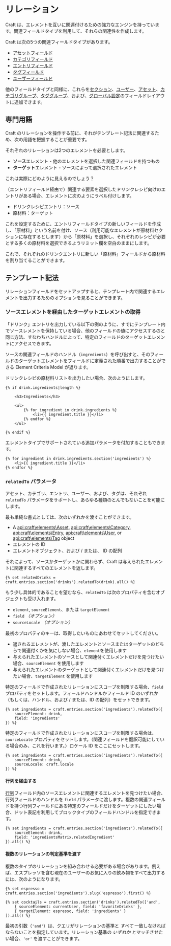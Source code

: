 # リレーション

Craft は、エレメントを互いに関連付けるための強力なエンジンを持っています。関連フィールドタイプを利用して、それらの関連性を作成します。

Craft は次の5つの関連フィールドタイプがあります。

* [アセットフィールド](assets-fields.md)
* [カテゴリフィールド](categories-fields.md)
* [エントリフィールド](entries-fields.md)
* [タグフィールド](tags-fields.md)
* [ユーザーフィールド](users-fields.md)

他のフィールドタイプと同様に、これらを[セクション](sections-and-entries.md#sections)、[ユーザー](users.md)、[アセット](assets.md)、[カテゴリグループ](categories.md)、[タググループ](tags.md)、および、[グローバル設定](globals.md)のフィールドレイアウトに追加できます。

## 専門用語

Craft のリレーションを操作する前に、それがテンプレート記法に関連するため、次の用語を把握することが重要です。

それぞれのリレーションは2つのエレメントを必要とします。

* **ソース**エレメント - 他のエレメントを選択した関連フィールドを持つもの
* **ターゲット**エレメント - ソースによって選択されたエレメント

これは実際にどのように見えるのでしょう？

（エントリフィールド経由で）関連する要素を選択したドリンクレシピ向けのエントリがある場合、エレメントに次のようにラベル付けします。

* ドリンクレシピエントリ：ソース
* 原材料：ターゲット

これを設定するために、エントリフィールドタイプの新しいフィールドを作成し、「原材料」という名前を付け、ソース（利用可能なエレメントが原材料セクションに存在するとします）から「原材料」を選択し、それぞれのレシピが必要とする多くの原材料を選択できるようリミット欄を空白のままにします。

これで、それぞれのドリンクエントリに新しい「原材料」フィールドから原材料を割り当てることができます。

## テンプレート記法

リレーションフィールドをセットアップすると、テンプレート内で関連するエレメントを出力するためのオプションを見ることができます。

### ソースエレメントを経由したターゲットエレメントの取得

「ドリンク」エントリを出力している以下の例のように、すでにテンプレート内でソースレメントを保持している場合、他のフィールドの値にアクセスするのと同じ方法、すなわちハンドルによって、特定のフィールドのターゲットエレメントにアクセスできます。

ソースの関連フィールドのハンドル（`ingredients`）を呼び出すと、そのフィールドのターゲットエレメントをフィールドに定義された順番で出力することができる Element Criteria Model が返ります。

ドリンクレシピの原材料リストを出力したい場合、次のようにします。

```twig
{% if drink.ingredients|length %}
    
    <h3>Ingredients</h3>
    
    <ul>
        {% for ingredient in drink.ingredients %}
            <li>{{ ingredient.title }}</li>
        {% endfor %}
    </ul>

{% endif %}
```

エレメントタイプでサポートされている追加パラメータを付加することもできます。

```twig
{% for ingredient in drink.ingredients.section('ingredients') %}
    <li>{{ ingredient.title }}</li>
{% endfor %}
```

### `relatedTo` パラメータ

アセット、カテゴリ、エントリ、ユーザー、および、タグは、それぞれ `relatedTo` パラメータをサポートし、あらゆる種類のとんでもないことを可能にします。

最も単純な書式としては、次のいずれかを渡すことができます。

* A <api:craft\elements\Asset>, <api:craft\elements\Category>, <api:craft\elements\Entry>, <api:craft\elements\User>, or <api:craft\elements\Tag> object
* エレメントの ID
* エレメントオブジェクト、および / または、 ID の配列

それによって、ソースかターゲットかに関わらず、Craft は与えられたエレメントに関連するすべてのエレメントを返します。

```twig
{% set relatedDrinks = craft.entries.section('drinks').relatedTo(drink).all() %}
```

もう少し具体的であることを望むなら、`relatedTo` は次のプロパティを含むオブジェクトも受け入れます。

* `element`, `sourceElement`、または `targetElement`
* `field` _（オプション）_
* `sourceLocale` _（オプション）_

最初のプロパティのキーは、取得したいものにあわせてセットしてください。

* 返されるエレメントが、渡したエレメントとソースまたはターゲットのどちらで関連付くかを気にしない場合、`element`を使用します
* 与えられたエレメントのソースとして関連付くエレメントだけを見つけたい場合、`sourceElement` を使用します
* 与えられたエレメントのターゲットとして関連付くエレメントだけを見つけたい場合、`targetElement` を使用します

特定のフィールドで作成されたリレーションにスコープを制限する場合、`field` プロパティをセットします。フィールドハンドルかフィールド ID のいずれか（もしくは、ハンドル、および / または、ID の配列）をセットできます。

```twig
{% set ingredients = craft.entries.section('ingredients').relatedTo({
    sourceElement: drink,
    field: 'ingredients'
}) %}
```

特定のフィールドで作成されたリレーションにスコープを制限する場合は、`sourceLocale` プロパティをセットします。（関連フィールドを翻訳可能にしている場合のみ、これを行います。）ロケール ID をここにセットします。

```twig
{% set ingredients = craft.entries.section('ingredients').relatedTo({
    sourceElement: drink,
    sourceLocale: craft.locale
}) %}
```

#### 行列を経由する

[行列](matrix-fields.md)フィールド内のソースエレメントに関連するエレメントを見つけたい場合、行列フィールドのハンドルを `field` パラメータに渡します。複数の関連フィールドを持つ行列フィールドにある特定のフィールドだけをターゲットにしたい場合、ドット表記を利用してブロックタイプのフィールドハンドルを指定できます。

```twig
{% set ingredients = craft.entries.section('ingredients').relatedTo({
    sourceElement: drink,
    field: 'ingredientsMatrix.relatedIngredient'
}).all() %}
```

#### 複数のリレーションの判定基準を渡す

複数のタイプのリレーションを組み合わせる必要がある場合があります。例えば、エスプレッソを含む現在のユーザーのお気に入りの飲み物をすべて出力するには、次のようになります。

```twig
{% set espresso = craft.entries.section('ingredients').slug('espresso').first() %}

{% set cocktails = craft.entries.section('drinks').relatedTo(['and',
    { sourceElement: currentUser, field: 'favoriteDrinks' },
    { targetElement: espresso, field: 'ingredients' }
]).all() %}
```

最初の引数（`'and'`）は、クエリがリレーションの基準と _すべて_ 一致しなければならないことを指定しています。リレーション基準の _いずれか_ とマッチさせたい場合、`'or'` を渡すことができます。

